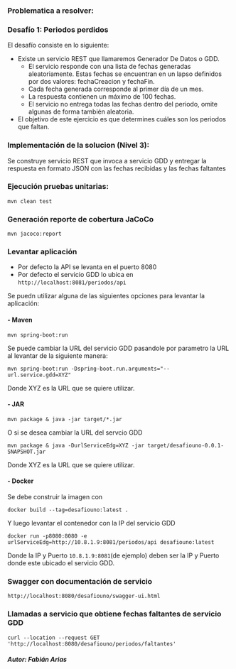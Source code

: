 ### Problematica a resolver:

### Desafío 1: Periodos perdidos

El desafío consiste en lo siguiente:

-   Existe un servicio REST que llamaremos Generador De Datos o GDD.
    -   El servicio responde con una lista de fechas generadas aleatoriamente. Estas fechas se encuentran en un lapso definidos por dos valores: fechaCreacion y fechaFin.
    -   Cada fecha generada corresponde al primer día de un mes.
    -   La respuesta contienen un máximo de 100 fechas. 
    -   El servicio no entrega todas las fechas dentro del periodo, omite algunas de forma también aleatoria.
-   El objetivo de este ejercicio es que determines cuáles son los periodos que faltan.

### Implementación de la solucion (Nivel 3):

Se construye servicio REST que invoca a servicio GDD y entregar la respuesta en formato JSON con las fechas recibidas y las fechas faltantes

### Ejecución pruebas unitarias:

`mvn clean test`

### Generación reporte de cobertura JaCoCo
`mvn jacoco:report`

### Levantar aplicación 

* Por defecto la API se levanta en el puerto 8080
* Por defecto el servicio GDD lo ubica en `http://localhost:8081/periodos/api`

Se puedn utilizar alguna de las siguientes opciones para levantar la aplicación:

#### - Maven 
`mvn spring-boot:run`

Se puede cambiar la URL del servicio GDD pasandole por parametro la URL al levantar de la siguiente manera:

  `mvn spring-boot:run -Dspring-boot.run.arguments="--url.service.gdd=XYZ"`
  
Donde XYZ es la URL que se quiere utilizar.

  
#### - JAR 

`mvn package & java -jar target/*.jar`

O si se desea cambiar la URL del servcio GDD

`mvn package & java -DurlServiceEdg=XYZ -jar target/desafiouno-0.0.1-SNAPSHOT.jar`

Donde XYZ es la URL que se quiere utilizar.

#### - Docker

Se debe construir la imagen con 

`docker build --tag=desafiouno:latest .`

Y luego levantar el contenedor con la IP del servicio GDD

`docker run -p8080:8080 -e urlServiceEdg=http://10.8.1.9:8081/periodos/api desafiouno:latest`

Donde la IP y Puerto `10.8.1.9:8081`(de ejemplo) deben ser la IP y Puerto donde este ubicado el servicio GDD.

### Swagger con documentación de servicio
`http://localhost:8080/desafiouno/swagger-ui.html`

### Llamadas a servicio que obtiene fechas faltantes de servicio GDD

`curl --location --request GET 'http://localhost:8080/desafiouno/periodos/faltantes'`



##### Autor: Fabián Arias